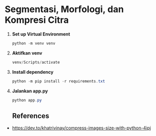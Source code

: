 # Segmentasi, Morfologi, dan Kompresi Citra

1. **Set up Virtual Environment**

   ```powershell
   python -m venv venv
   ```

2. **Aktifkan venv**

   ```powershell
   venv/Scripts/activate
   ```

3. **Install dependency**

   ```powershell
   python -m pip install -r requirements.txt
   ```

4. **Jalankan app.py**

   ```powershell
   python app.py
   ```

   ## References

- https://dev.to/khatrivinay/compress-images-size-with-python-4ipj
